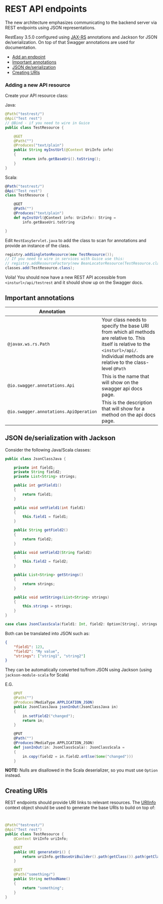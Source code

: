 # REST API endpoints

The new architecture emphasizes communicating to the backend server via REST endpoints using JSON
representations. 

RestEasy 3.5.0 configured using [JAX-RS](https://docs.oracle.com/javaee/6/tutorial/doc/giepu.html) annotations and Jackson for JSON de/serialization. 
On top of that Swagger annotations are used for documentation.

* [Add an endpoint](#adding)
* [Important annotations](#important_annotations)
* [JSON de/serialization](#json)
* [Creating URIs](#uri)

### <a href="#adding"></a>Adding a new API resource

Create your API resource class:

Java:
```java
@Path("testrest/")
@Api("Test rest")
// @Bind - if you need to wire in Guice
public class TestResource {

    @GET
    @Path("")
    @Produces("text/plain")
    public String myInstUrl(@Context UriInfo info)
    {
        return info.getBaseUri().toString();
    }
}
```

Scala:
```scala
@Path("testrest/")
@Api("Test rest")
class TestResource {

    @GET
    @Path("")
    @Produces("text/plain")
    def myInstUrl(@Context info: UriInfo): String =
        info.getBaseUri.toString

}
```

Edit `RestEasyServlet.java` to add the class to scan for annotations and provide an instance of the class.

```java
registry.addSingletonResource(new TestResource());
// If you need to wire in services with Guice use this:
// registry.addResourceFactory(new BeanLocatorResource(TestResource.class, coreLocator));
classes.add(TestResource.class);
```

Voila! You should now have a new REST API accessible from `<insturl>/api/testrest` and it should show up on the Swagger docs.

## Important annotations

| Annotation | |
|-------------|-|
|`@javax.ws.rs.Path` | Your class needs to specify the base URI from which all methods are relative to. This itself is relative to the `<insturl>/api/`. Individual methods are relative to the class-level `@Path`|
|`@io.swagger.annotations.Api` | This is the name that will show on the swagger api docs page.|
|`@io.swagger.annotations.ApiOperation` | This is the description that will show for a method on the api docs page.|

## <a href="#json"></a>JSON de/serialization with Jackson

Consider the following Java/Scala classes:

```java 
public class JsonClassJava {

    private int field1;
    private String field2;
    private List<String> strings;

    public int getField1()
    {
        return field1;
    }

    public void setField1(int field1)
    {
        this.field1 = field1;
    }

    public String getField2()
    {
        return field2;
    }

    public void setField2(String field2)
    {
        this.field2 = field2;
    }

    public List<String> getStrings()
    {
        return strings;
    }

    public void setStrings(List<String> strings)
    {
        this.strings = strings;
    }
}
```

```scala
case class JsonClassScala(field1: Int, field2: Option[String], strings: Iterable[String])
```

Both can be translated into JSON such as:

```json
{
	"field1": 123,
	"field2": "My value",
	"strings": ["string1", "string2"]
}
```

They can be automatically converted to/from JSON using Jackson (using `jackson-module-scala` for Scala)

E.G.

```java
    @PUT
    @Path("")
    @Produces(MediaType.APPLICATION_JSON)
    public JsonClassJava jsonInOut(JsonClassJava in)
    {
        in.setField2("changed");
        return in;
    }
```

```scala
    @PUT
    @Path("")
    @Produces(MediaType.APPLICATION_JSON)
    def jsonInOut(in: JsonClassScala): JsonClassScala =
    {
        in.copy(field2 = in.field2.orElse(Some("changed")))
    }
```

**NOTE:** Nulls are disallowed in the Scala deserializer, so you must use `Option` instead.

## <a href="#uri"></a>Creating URIs

REST endpoints should provide URI links to relevant resources. The [URIInfo](https://docs.oracle.com/javaee/6/api/javax/ws/rs/core/UriInfo.html) 
context object should be used to generate the base URIs to build on top of:

```java


@Path("testrest/")
@Api("Test rest")
public class TestResource {
    @Context UriInfo uriInfo;

    @GET
    public URI generateUri() {
        return uriInfo.getBaseUriBuilder().path(getClass()).path(getClass(), "methodName").build(); // returns <insturl>/api/testrest/something/
    }

    @GET
    @Path("something/")
    public String methodName()
    {
        return "something";
    }
}
```
